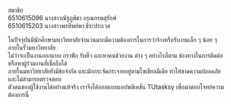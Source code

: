 สมาชิก  
6510615096 นางสาวณัฐภูพิชา    อรุณกรพสุรักษ์  
6510615203  นางสาวพรทิพย์พา   ธีระประเวศ 

ในปัจจุบันมีนักศึกษามหาวิทยาลัยจำนวนมากมีความต้องการในการว่าจ้างหรือรับงานเล็ก ๆ น้อย ๆ ภายในรั้วมหาวิทยาลัย  
ไม่ว่าจะเป็นงานออกแบบ กราฟิก รับหิ้ว และหาคนช่วยงาน ต่าง ๆ อย่างไรก็ตาม ช่องทางในการติดต่อหรือหาผู้ร่วมงานที่เชื่อถือได้  
ภายในมหาวิทยาลัยยังมีข้อจำกัด และมักกระจัดกระจายอยู่ตามโซเชียลมีเดีย ทำให้ขาดความปลอดภัย และไม่สามารถตรวจสอบ  
ตัวตนของผู้ใช้งานได้อย่างแท้จริง เราจึงได้ออกแบบแอปพลิเคชัน TUtasksy เพื่อมาตอบโจทย์ความต้องการนี้
